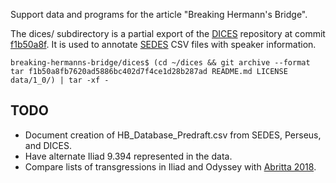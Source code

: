 Support data and programs for the article "Breaking Hermann's Bridge".

The dices/ subdirectory is a partial export of the [DICES](https://github.com/cwf2/dices)
repository at commit
[f1b50a8f](https://github.com/cwf2/dices/tree/f1b50a8fb7620ad5886bc402d7f4ce1d28b287ad).
It is used to annotate
[SEDES](https://github.com/sasansom/sedes) CSV files with speaker information.

```
breaking-hermanns-bridge/dices$ (cd ~/dices && git archive --format tar f1b50a8fb7620ad5886bc402d7f4ce1d28b287ad README.md LICENSE data/1_0/) | tar -xf -
```

## TODO

* Document creation of HB_Database_Predraft.csv from SEDES, Perseus, and DICES.
* Have alternate Iliad 9.394 represented in the data.
* Compare lists of transgressions in Iliad and Odyssey with [Abritta 2018](https://empgriegos.wordpress.com/datos-experimentales/sobre-las-violaciones-del-puente-de-hermann/).

